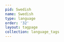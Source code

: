```yaml
---
pid: Swedish
name: Swedish
type: language
order: '32'
layout: tagpage
collection: language_tags
---
```

